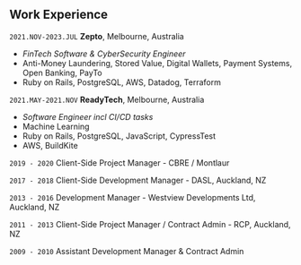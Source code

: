 ## Work Experience

`2021.NOV-2023.JUL`
__Zepto__, Melbourne, Australia

- _FinTech Software & CyberSecurity Engineer_
- Anti-Money Laundering, Stored Value, Digital Wallets, Payment Systems, Open Banking, PayTo
- Ruby on Rails, PostgreSQL, AWS, Datadog, Terraform

`2021.MAY-2021.NOV`
__ReadyTech__, Melbourne, Australia

- _Software Engineer incl CI/CD tasks_
- Machine Learning
- Ruby on Rails, PostgreSQL, JavaScript, CypressTest
- AWS, BuildKite

`2019 - 2020`
Client-Side Project Manager - CBRE / Montlaur

`2017 - 2018`
Client-Side Development Manager - DASL, Auckland, NZ

`2013 - 2016`
Development Manager - Westview Developments Ltd, Auckland, NZ

`2011 - 2013`
Client-Side Project Manager / Contract Admin - RCP, Auckland, NZ

`2009 - 2010`
Assistant Development Manager & Contract Admin
